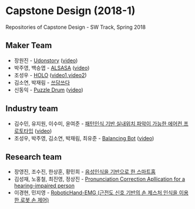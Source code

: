 # Capstone Design (2018-1)
Repositories of Capstone Design - SW Track, Spring 2018


## Maker Team
* 장원진 - [Udonstory](https://github.com/Jangwonjin/udonstory) ([video](https://youtu.be/f02bA4Q4HMM))
* 박주영, 백승엽 -  [ALSASA](https://github.com/jooyoung0525/ALSASA_project) ([video](https://youtu.be/RdGiWGLQSXQ))
* 조성우 - [HOLO](https://github.com/joswoo/Maker) ([video1](https://youtu.be/9xPwZn2B504),[video2](https://youtu.be/IMnppjnzoVc))
* 김소연, 박재림 - [쓰담쓰다](https://github.com/ParkJaeRim/MAKER)
* 신동익 - [Puzzle Drum](https://github.com/DonGikS/project_caps) ([video](https://youtu.be/op9br8-tPJI))

## Industry team
* 김수민, 유지원, 이수미, 윤여준 - [패턴인식 기반 실내위치 파악이 가능한 에어컨 프로토타입](https://github.com/jiown917/Industry_A/) ([video](https://youtu.be/iK7Q0zZREhU))
* 조성우, 박주영, 김소연, 박재림, 최유준 - [Balancing Bot](https://github.com/joswoo/Industry_B) ([video](https://youtu.be/iVVoLgYuxLA))

## Research team
* 장영진, 조수진, 한상훈, 황민희 - [음성인식을 기반으로 한 스마트홈](https://github.com/IncheonMakerB/capstone-design)
* 김성재, 노홍철, 최진영, 정상진 - [Pronunciation Correction Apllication for a hearing-impaired person](https://github.com/JungSangJin/jung-sang-jin)
* 이경현, 민지영 - [RoboticHand-EMG (근전도 신호 기반의 손 제스처 인식을 이용한 로봇 손 제어)](https://github.com/Jovinus/RoboticHand-EMG)
